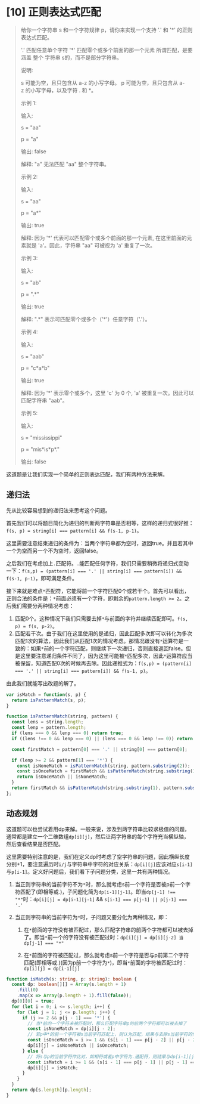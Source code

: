 # [10] 正则表达式匹配

>给你一个字符串 s 和一个字符规律 p，请你来实现一个支持 '.' 和 '*' 的正则表达式匹配。
>
>'.' 匹配任意单个字符
>'*' 匹配零个或多个前面的那一个元素
>所谓匹配，是要涵盖 整个 字符串 s的，而不是部分字符串。
>
>说明:
>
>s 可能为空，且只包含从 a-z 的小写字母。
>p 可能为空，且只包含从 a-z 的小写字母，以及字符 . 和 *。
>
>示例 1:
>
>输入:
>
>s = "aa"
>
>p = "a"
>
>输出: false
>
>解释: "a" 无法匹配 "aa" 整个字符串。
>
>示例 2:
>
>输入:
>
>s = "aa"
>
>p = "a*"
>
>输出: true
>
>解释: 因为 '*' 代表可以匹配零个或多个前面的那一个元素, 在这里前面的元素就是 'a'。因此，字符串 "aa" 可被视为 'a' 重复了一次。
>
>示例 3:
>
>输入:
>
>s = "ab"
>
>p = ".*"
>
>输出: true
>
>解释: ".\*" 表示可匹配零个或多个（'\*'）任意字符（'.'）。
>
>示例 4:
>
>输入:
>
>s = "aab"
>
>p = "c\*a\*b"
>
>输出: true
>
>解释: 因为 '*' 表示零个或多个，这里 'c' 为 0 个, 'a' 被重复一次。因此可以匹配字符串 "aab"。
>
>示例 5:
>
>输入:
>
>s = "mississippi"
>
>p = "mis\*is\*p\*."
>
>输出: false

这道题是让我们实现一个简单的正则表达匹配，我们有两种方法来解。

## 递归法

先从比较容易想到的递归法来思考这个问题。

首先我们可以将题目简化为递归的判断两字符串是否相等，这样的递归式很好推：`f(s, p) = string[i] === pattern[i] && f(s-1, p-1)`。

这里需要注意结束递归的条件为：当两个字符串都为空时，返回true。并且若其中一个为空而另一个不为空时，返回false。

之后我们在考虑加上`.`匹配符。`.`能匹配任何字符，我们只需要稍微将递归式变动一下：`f(s,p) = (pattern[i] === '.' || string[i] === pattern[i]) && f(s-1, p-1)`，即可满足条件。

接下来就是难点`*`匹配符，它能将前一个字符匹配0个或若干个。首先可以看出，正则合法的条件是：`*`前面必须有一个字符，即剩余的`pattern.length >= 2`。之后我们需要分两种情况考虑：

1. 匹配0个。这种情况下我们只需要去掉`*`与前面的字符并继续匹配即可。`f(s, p) = f(s, p-2)`。
2. 匹配若干次。由于我们在这里使用的是递归，因此匹配多次即可以转化为多次匹配1次的算法，因此我们从匹配1次的情况考虑。那情况跟没有`*`运算符是一致的：如果`*`前的一个字符匹配，则继续下一次递归，否则直接返回false。但是这里要注意递归条件不同了，因为这里可能被`*`匹配多次，因此`*`运算符应当被保留，知道匹配0次的时候再去除。因此递推式为：`f(s,p) = (pattern[i] === '.' || string[i] === pattern[i]) && f(s-1, p)`。

由此我们就能写出改题的解了。

```js
var isMatch = function(s, p) {
  return isPatternMatch(s, p);
}

function isPatternMatch(string, pattern) {
  const lens = string.length;
  const lenp = pattern.length;
  if (lens === 0 && lenp === 0) return true;
  if ((lens !== 0 && lenp === 0) || (lens === 0 && lenp !== 0)) return false;

  const firstMatch = pattern[0] === '.' || string[0] === pattern[0];

  if (lenp >= 2 && pattern[1] === '*') {
    const isNoneMatch = isPatternMatch(string, pattern.substring(2));
    const isOnceMatch = firstMatch && isPatternMatch(string.substring(1), pattern);
    return isOnceMatch || isNoneMatch;
  }
  return firstMatch && isPatternMatch(string.substring(1), pattern.substring(1));
};
```

## 动态规划

这道题可以也尝试着用dp来解。一般来说，涉及到两字符串比较求极值的问题，通常都是建立一个二维数组`dp[i][j]`，然后让两字符串的每个字符充当横纵轴，然后查看结果是否匹配。

这里需要特别注意的是，我们在定义dp时考虑了空字符串的问题，因此横纵长度分别+1，要注意遍历时`i/j`与字符串中字符的对应关系：`dp[i][j]`应该对应`s[i-1]`与`p[i-1]`。定义好问题后，我们看下子问题分类，这里一共有两种情况。

1. 当正则字符串的当前字符不为`*`时，那么就考虑s前一个字符是否被p前一个字符匹配了(即相等或.)，子问题化简为`dp[i-1][j-1]`。即当`dp[j-1] !== "*"`时：`dp[i][j] = dp[i-1][j-1]` && `s[i-1] === p[j-1] || p[j-1] === '.'`

2. 当正则字符串的当前字符为`*`时，子问题又要分化为两种情况，即：

    1. 在`*`前面的字符没有被匹配过，那么匹配字符串的前两个字符都可以被去掉了。即当`*`前一个的字符没有被匹配过时：`dp[i][j] = dp[i][j-2] 当dp[j-1] === "*"`

    2. 在`*`前面的字符被匹配过，那么就考虑s前一个字符是否与p前第二个字符匹配(即相等或.)(因为p前一个字符为`*`)，即当`*`前面的字符被匹配过时：`dp[i][j] = dp[i-1][j]`

```ts
function isMatch(s: string, p: string): boolean {
  const dp: boolean[][] = Array(s.length + 1)
    .fill(0)
    .map(x => Array(p.length + 1).fill(false));
  dp[0][0] = true;
  for (let i = 0; i <= s.length; i++) {
    for (let j = 1; j <= p.length; j++) {
      if (j >= 2 && p[j - 1] === '*') {
        // 当*前的一个字符未被匹配时，那么匹配字符串p的前两个字符都可以被去掉了
        const isNoneMatch = dp[i][j - 2];
        // 若p中*的前一个字符被s当前字符匹配上，则认为匹配，结果与去除s当前字符的情况相同
        const isOnceMatch = i >= 1 && (s[i - 1] === p[j - 2] || p[j - 2] === '.') ? dp[i - 1][j] : false;
        dp[i][j] = isNoneMatch || isOnceMatch;
      } else {
        // 将s与p的当前字符作比对，如相符或者p中字符为.通配符，则结果与dp[i-1][j-1]相同
        const isMatch = i >= 1 && (s[i - 1] === p[j - 1] || p[j - 1] === '.') ? dp[i - 1][j - 1] : false;
        dp[i][j] = isMatch;
      }
    }
  }
  return dp[s.length][p.length];
}
```
